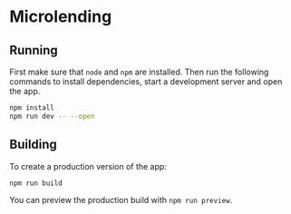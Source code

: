 # Microlending

## Running

First make sure that `node` and `npm` are installed. Then run the following commands to install dependencies, start a development server and open the app.

```bash
npm install
npm run dev -- --open
```

## Building

To create a production version of the app:

```bash
npm run build
```

You can preview the production build with `npm run preview`.
